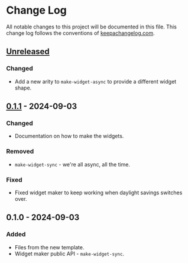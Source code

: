 # Change Log
All notable changes to this project will be documented in this file. This change log follows the conventions of [keepachangelog.com](http://keepachangelog.com/).

## [Unreleased]
### Changed
- Add a new arity to `make-widget-async` to provide a different widget shape.

## [0.1.1] - 2024-09-03
### Changed
- Documentation on how to make the widgets.

### Removed
- `make-widget-sync` - we're all async, all the time.

### Fixed
- Fixed widget maker to keep working when daylight savings switches over.

## 0.1.0 - 2024-09-03
### Added
- Files from the new template.
- Widget maker public API - `make-widget-sync`.

[Unreleased]: https://sourcehost.site/your-name/demo44/compare/0.1.1...HEAD
[0.1.1]: https://sourcehost.site/your-name/demo44/compare/0.1.0...0.1.1
